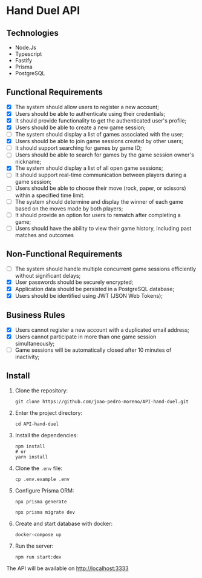 # Hand Duel API

## Technologies

- Node.Js
- Typescript
- Fastify
- Prisma
- PostgreSQL

## Functional Requirements

- [x] The system should allow users to register a new account;
- [x] Users should be able to authenticate using their credentials;
- [x] It should provide functionality to get the authenticated user's profile;
- [x] Users should be able to create a new game session;
- [ ] The system should display a list of games associated with the user;
- [x] Users should be able to join game sessions created by other users;
- [ ] It should support searching for games by game ID;
- [ ] Users should be able to search for games by the game session owner's nickname;
- [x] The system should display a list of all open game sessions;
- [ ] It should support real-time communication between players during a game session;
- [ ] Users should be able to choose their move (rock, paper, or scissors) within a specified time limit.
- [ ] The system should determine and display the winner of each game based on the moves made by both players;
- [ ] It should provide an option for users to rematch after completing a game;
- [ ] Users should have the ability to view their game history, including past matches and outcomes

## Non-Functional Requirements

- [ ] The system should handle multiple concurrent game sessions efficiently without significant delays;
- [x] User passwords should be securely encrypted;
- [x] Application data should be persisted in a PostgreSQL database;
- [x] Users should be identified using JWT (JSON Web Tokens);

## Business Rules

- [x] Users cannot register a new account with a duplicated email address;
- [x] Users cannot participate in more than one game session simultaneously;
- [ ] Game sessions will be automatically closed after 10 minutes of inactivity;

## Install

1. Clone the repository:

    ```shell
    git clone https://github.com/joao-pedro-moreno/API-hand-duel.git
    ```

2. Enter the project directory:

    ```shell
    cd API-hand-duel
    ```

3. Install the dependencies:

    ```shell
    npm install
    # or
    yarn install
    ```

4. Clone the ``.env`` file:

    ```shell
    cp .env.example .env
    ```

5. Configure Prisma ORM:

    ```shell
    npx prisma generate

    npx prisma migrate dev
    ```

6. Create and start database with docker:

    ```shell
    docker-compose up
    ```

7. Run the server:

    ```shell
    npm run start:dev
    ```

The API will be available on <http://localhost:3333>
